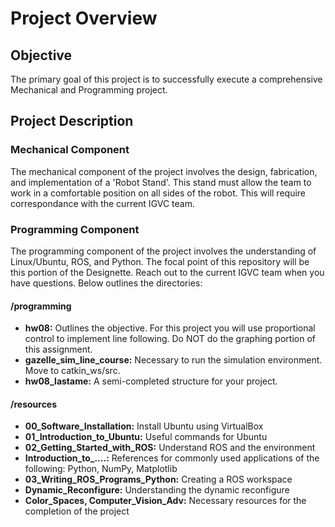 # Project Overview

## Objective

The primary goal of this project is to successfully execute a comprehensive Mechanical and Programming project.

## Project Description

### Mechanical Component

The mechanical component of the project involves the design, fabrication, and implementation of a 'Robot Stand'. This stand must allow the team to work in a comfortable position on all sides of the robot. This will require correspondance with the current IGVC team.

### Programming Component

The programming component of the project involves the understanding of Linux/Ubuntu, ROS, and Python. The focal point of this repository will be this portion of the Designette. Reach out to the current IGVC team when you have questions. Below outlines the directories:

#### /programming

- **hw08:** Outlines the objective. For this project you will use proportional control to implement line following. Do NOT do the graphing portion of this assignment.
- **gazelle_sim_line_course:** Necessary to run the simulation environment. Move to catkin_ws/src.
- **hw08_lastame:** A semi-completed structure for your project.

#### /resources

- **00_Software_Installation:** Install Ubuntu using VirtualBox
- **01_Introduction_to_Ubuntu:** Useful commands for Ubuntu
- **02_Getting_Started_with_ROS:** Understand ROS and the environment
- **Introduction_to_....:** References for commonly used applications of the following: Python, NumPy, Matplotlib
- **03_Writing_ROS_Programs_Python:** Creating a ROS workspace
- **Dynamic_Reconfigure:** Understanding the dynamic reconfigure
- **Color_Spaces, Computer_Vision_Adv:** Necessary resources for the completion of the project
